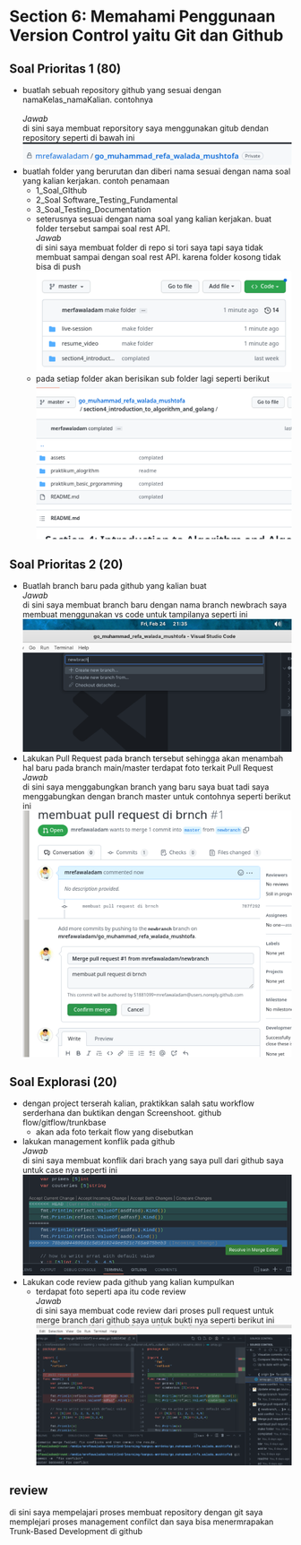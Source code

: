 # Section 6: Memahami Penggunaan Version Control yaitu Git dan Github
## Soal Prioritas 1 (80) 
- buatlah sebuah repository github yang sesuai dengan namaKelas_namaKalian. contohnya   
  <br>*Jawab*<br>
  di sini saya membuat reporsitory saya menggunakan gitub dendan repository seperti di bawah ini <br> ![Alt Text](assets/2023-02-24_21-22.png)
- buatlah folder yang berurutan dan diberi nama sesuai dengan nama soal yang kalian kerjakan. contoh penamaan
    - 1_Soal_GIthub
    - 2_Soal Software_Testing_Fundamental
    - 3_Soal_Testing_Documentation
    - seterusnya sesuai dengan nama soal yang kalian kerjakan. buat folder tersebut sampai soal rest API.
    <br>*Jawab*<br>
    di sini saya membuat folder di repo si tori saya tapi saya tidak membuat sampai dengan soal rest API. karena folder kosong tidak bisa di push 
    <br>![Alt Text](assets/2023-02-24_21-31.png)<br>
    - pada setiap folder akan berisikan sub folder lagi seperti berikut
    <br>![Alt Text](assets/2023-02-24_21-34.png)<br>
## Soal Prioritas 2 (20)
- Buatlah branch baru pada github yang kalian buat
    <br>*Jawab*<br>
    di sini saya membuat branch baru dengan nama branch newbrach saya membuat menggunakan vs code untuk tampilanya seperti ini 
    <br>![Alt Text](assets/2023-02-24_21-35.png)<br>
- Lakukan Pull Request pada branch tersebut sehingga akan menambah hal baru pada branch main/master terdapat foto terkait Pull Request<br>*Jawab*<br> di sini saya menggabungkan branch yang baru saya buat tadi saya menggabungkan dengan branch master untuk contohnya seperti berikut ini <br>![Alt Text](assets/2023-02-24_21-38_1.png)<br>
## Soal Explorasi (20)
- dengan project terserah kalian, praktikkan salah satu workflow serderhana dan buktikan dengan Screenshoot. github flow/gitflow/trunkbase
    - akan ada foto terkait flow yang disebutkan
- lakukan management konflik pada github
  <br>*Jawab*<br> di sini saya membuat konflik dari brach yang saya pull dari github saya untuk case nya seperti ini 
  <br>![Alt Text](assets/2023-02-24_21-54.png)<br>
- Lakukan code review pada github yang kalian kumpulkan
    - terdapat foto seperti apa itu code review
   <br>*Jawab*<br> di sini saya membuat code review dari proses pull request untuk merge branch dari github saya  untuk bukti nya seperti berikut ini 
   <br>![Alt Text](assets/2023-02-24_21-55.png)<br>

## review 
di sini saya mempelajari proses membuat repository dengan git saya memplejari proses management confilct dan saya bisa menermrapakan  Trunk-Based Development di github 